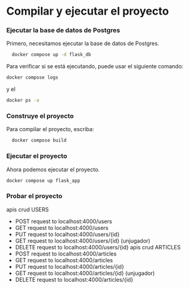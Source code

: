 # Compilar y ejecutar el proyecto

### Ejecutar la base de datos de Postgres

Primero, necesitamos ejecutar la base de datos de Postgres.
  ```sh
	docker compose up -d flask_db
  ```
Para verificar si se está ejecutando, puede usar el siguiente comando:
```sh
docker compose logs
  ```
y el

```sh
docker ps -a
```
### Construye el proyecto

Para compilar el proyecto, escriba:
  ```sh
	docker compose build
  ```

###  Ejecutar el proyecto

Ahora podemos ejecutar el proyecto.
```sh
docker compose up flask_app
  ```

### Probar el proyecto

apis crud USERS
- POST request to localhost:4000/users
- GET request to localhost:4000/users
- PUT request to localhost:4000/users/{id}
- GET request to localhost:4000/users/{id} (unjugador) 
- DELETE request to localhost:4000/users/{id}
apis crud ARTICLES
- POST request to localhost:4000/articles
- GET request to localhost:4000/articles
- PUT request to localhost:4000/articles/{id}
- GET request to localhost:4000/articles/{id} (unjugador) 
- DELETE request to localhost:4000/articles/{id}
